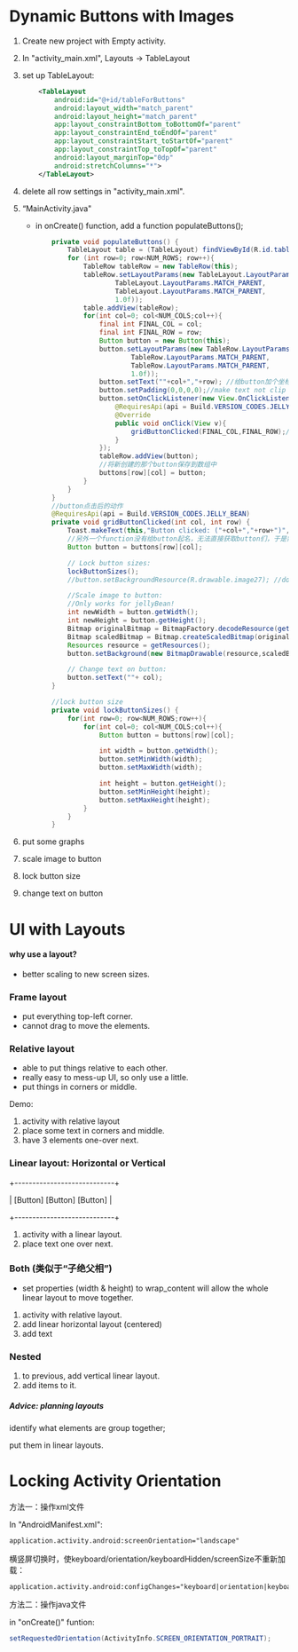 # Dynamic Buttons with Images

1. Create new project with Empty activity.

2. In "activity_main.xml​", Layouts → TableLayout

3. set up TableLayout:

   ```xml
       <TableLayout
           android:id="@+id/tableForButtons"
           android:layout_width="match_parent"
           android:layout_height="match_parent"
           app:layout_constraintBottom_toBottomOf="parent"
           app:layout_constraintEnd_toEndOf="parent"
           app:layout_constraintStart_toStartOf="parent"
           app:layout_constraintTop_toTopOf="parent"
           android:layout_marginTop="0dp"
           android:stretchColumns="*">
       </TableLayout>
   ```

4. delete all row settings in "activity_main.xml".

5. “MainActivity.java"

   * in onCreate() function, add a function populateButtons();

     ```java
         private void populateButtons() {
             TableLayout table = (TableLayout) findViewById(R.id.tableForButtons);
             for (int row=0; row<NUM_ROWS; row++){
                 TableRow tableRow = new TableRow(this);
                 tableRow.setLayoutParams(new TableLayout.LayoutParams(
                         TableLayout.LayoutParams.MATCH_PARENT,
                         TableLayout.LayoutParams.MATCH_PARENT,
                         1.0f));
                 table.addView(tableRow);
                 for(int col=0; col<NUM_COLS;col++){
                     final int FINAL_COL = col;
                     final int FINAL_ROW = row;
                     Button button = new Button(this);
                     button.setLayoutParams(new TableRow.LayoutParams(
                             TableRow.LayoutParams.MATCH_PARENT,
                             TableRow.LayoutParams.MATCH_PARENT,
                             1.0f));
                     button.setText(""+col+","+row); //给button加个坐标
                     button.setPadding(0,0,0,0);//make text not clip on small buttons
                     button.setOnClickListener(new View.OnClickListener(){
                         @RequiresApi(api = Build.VERSION_CODES.JELLY_BEAN)
                         @Override
                         public void onClick(View v){
                             gridButtonClicked(FINAL_COL,FINAL_ROW);//cannot use outer variables that is not final in inner classes
                         }
                     });
                     tableRow.addView(button);
                     //将新创建的那个button保存到数组中
                     buttons[row][col] = button;
                 }
             }
         }
         //button点击后的动作
         @RequiresApi(api = Build.VERSION_CODES.JELLY_BEAN)
         private void gridButtonClicked(int col, int row) {
             Toast.makeText(this,"Button clicked: ("+col+","+row+")", Toast.LENGTH_SHORT).show();
             //另外一个function没有给button起名，无法直接获取button们，于是需要在外面创建一个二维数组来保存这些button
             Button button = buttons[row][col];
     
             // Lock button sizes:
             lockButtonSizes();
             //button.setBackgroundResource(R.drawable.image27); //does not scale image
     
             //Scale image to button:
             //Only works for jellyBean!
             int newWidth = button.getWidth();
             int newHeight = button.getHeight();
             Bitmap originalBitmap = BitmapFactory.decodeResource(getResources(),R.drawable.image27);
             Bitmap scaledBitmap = Bitmap.createScaledBitmap(originalBitmap, newWidth,newHeight,true);
             Resources resource = getResources();
             button.setBackground(new BitmapDrawable(resource,scaledBitmap));
     
             // Change text on button:
             button.setText(""+ col);
         }
     
         //lock button size
         private void lockButtonSizes() {
             for(int row=0; row<NUM_ROWS;row++){
                 for(int col=0; col<NUM_COLS;col++){
                     Button button = buttons[row][col];
     
                     int width = button.getWidth();
                     button.setMinWidth(width);
                     button.setMaxWidth(width);
     
                     int height = button.getHeight();
                     button.setMinHeight(height);
                     button.setMaxHeight(height);
                 }
             }
         }
     ```

6. put some graphs

7. scale image to button

8. lock button size 

9. change text on button

# UI with Layouts

#### why use a layout?

* better scaling to new screen sizes. 

### Frame layout

* put everything top-left corner.
* cannot drag to move the elements.

### Relative layout

* able to put things relative to each other.
* really easy to mess-up UI, so only use a little.
* put things in corners or middle.

Demo:

1. activity with relative layout
2. place some text in corners and middle.
3. have 3 elements one-over next.

### Linear layout: Horizontal or Vertical

+----------------------------+

| [Button] [Button] [Button] |

+----------------------------+ 

1. activity with a linear layout.
2. place text one over next. 

### Both (类似于“子绝父相”)

* set properties (width & height) to wrap_content will allow the whole linear layout to move together.

1. activity with relative layout.
2. add linear horizontal layout (centered)
3. add text

### Nested

1. to previous, add vertical linear layout.
2. add items to it. 

##### Advice: planning layouts

identify what elements are group together;

put them in linear layouts. 



# Locking Activity Orientation

方法一：操作xml文件

In "AndroidManifest.xml": 

```xml
application.activity.android:screenOrientation="landscape"
```

横竖屏切换时，使keyboard/orientation/keyboardHidden/screenSize不重新加载：

```
application.activity.android:configChanges="keyboard|orientation|keyboardHidden|screenSize"
```

方法二：操作java文件

in "onCreate()" funtion: 

```java
setRequestedOrientation(ActivityInfo.SCREEN_ORIENTATION_PORTRAIT);
```

